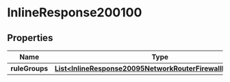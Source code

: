 

# InlineResponse200100

## Properties

Name | Type | Description | Notes
------------ | ------------- | ------------- | -------------
**ruleGroups** | [**List&lt;InlineResponse20095NetworkRouterFirewallRuleGroups&gt;**](InlineResponse20095NetworkRouterFirewallRuleGroups.md) |  |  [optional]



